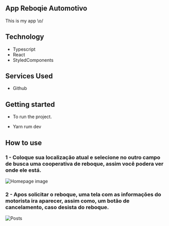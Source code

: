 ## App Reboqie Automotivo
This is my app \o/ 

## Technology 

* Typescript
* React
* StyledComponents

## Services Used
* Github

## Getting started
  
* To run the project.
- Yarn rum dev

## How to use

### 1 - Coloque sua localização atual e selecione no outro campo de busca uma cooperativa de reboque, assim você podera ver onde ele está.

![Homepage image](https://github.com/kiondartel/Reboque-automotivo/blob/master/mapsproject/public/readme/rebok1.jpeg)

### 2 - Apos solicitar o reboque, uma tela com as informações do motorista ira aparecer, assim como, um botão de cancelamento, caso desista do reboque.

![Posts](https://github.com/kiondartel/Reboque-automotivo/blob/master/mapsproject/public/readme/rebok2.jpeg)

